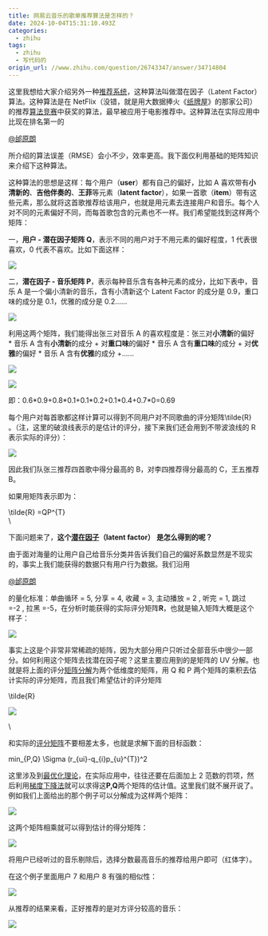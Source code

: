 ```yaml
---
title: 网易云音乐的歌单推荐算法是怎样的？
date: 2024-10-04T15:31:10.493Z
categories:
  - zhihu
tags:
  - zhihu
  - 写代码的
origin_url: //www.zhihu.com/question/26743347/answer/34714804
---
```

这里我想给大家介绍另外一种[推荐系统](https://zhida.zhihu.com/search?content_id=9273791\&content_type=Answer\&match_order=1\&q=%E6%8E%A8%E8%8D%90%E7%B3%BB%E7%BB%9F\&zd_token=eyJhbGciOiJIUzI1NiIsInR5cCI6IkpXVCJ9.eyJpc3MiOiJ6aGlkYV9zZXJ2ZXIiLCJleHAiOjE3MjgyMjg2NjYsInEiOiLmjqjojZDns7vnu58iLCJ6aGlkYV9zb3VyY2UiOiJlbnRpdHkiLCJjb250ZW50X2lkIjo5MjczNzkxLCJjb250ZW50X3R5cGUiOiJBbnN3ZXIiLCJtYXRjaF9vcmRlciI6MSwiemRfdG9rZW4iOm51bGx9.w2qmQY5W13IN7emRbzRAUhcj9agp0vIsIBxVvtfUjWw\&zhida_source=entity)，这种算法叫做潜在因子（Latent Factor）算法。这种算法是在 NetFlix（没错，就是用大数据捧火《[纸牌屋](https://zhida.zhihu.com/search?content_id=9273791\&content_type=Answer\&match_order=1\&q=%E7%BA%B8%E7%89%8C%E5%B1%8B\&zd_token=eyJhbGciOiJIUzI1NiIsInR5cCI6IkpXVCJ9.eyJpc3MiOiJ6aGlkYV9zZXJ2ZXIiLCJleHAiOjE3MjgyMjg2NjYsInEiOiLnurjniYzlsYsiLCJ6aGlkYV9zb3VyY2UiOiJlbnRpdHkiLCJjb250ZW50X2lkIjo5MjczNzkxLCJjb250ZW50X3R5cGUiOiJBbnN3ZXIiLCJtYXRjaF9vcmRlciI6MSwiemRfdG9rZW4iOm51bGx9.dMawbOKP_TRV0iiJAcmczdvafjHU68JS4XJn8gnzMUc\&zhida_source=entity)》的那家公司）的推荐[算法竞赛](https://zhida.zhihu.com/search?content_id=9273791\&content_type=Answer\&match_order=1\&q=%E7%AE%97%E6%B3%95%E7%AB%9E%E8%B5%9B\&zd_token=eyJhbGciOiJIUzI1NiIsInR5cCI6IkpXVCJ9.eyJpc3MiOiJ6aGlkYV9zZXJ2ZXIiLCJleHAiOjE3MjgyMjg2NjYsInEiOiLnrpfms5Xnq57otZsiLCJ6aGlkYV9zb3VyY2UiOiJlbnRpdHkiLCJjb250ZW50X2lkIjo5MjczNzkxLCJjb250ZW50X3R5cGUiOiJBbnN3ZXIiLCJtYXRjaF9vcmRlciI6MSwiemRfdG9rZW4iOm51bGx9.2LS-0AJSYnaN5qLdf2MOZSNwUfV5mNfGUnKrC_UbGEY\&zhida_source=entity)中获奖的算法，最早被应用于电影推荐中。这种算法在实际应用中比现在排名第一的

[@邰原朗](//www.zhihu.com/people/296727f65ac7121dce72e2424edbd552)

所介绍的算法误差（RMSE）会小不少，效率更高。我下面仅利用基础的矩阵知识来介绍下这种算法。

这种算法的思想是这样：每个用户（**user**）都有自己的偏好，比如 A 喜欢带有**小清新的**、**吉他伴奏的**、**王菲**等元素（**latent factor**），如果一首歌（**item**）带有这些元素，那么就将这首歌推荐给该用户，也就是用元素去连接用户和音乐。每个人对不同的元素偏好不同，而每首歌包含的元素也不一样。我们希望能找到这样两个矩阵：

一，**用户 - 潜在因子矩阵 Q**，表示不同的用户对于不用元素的偏好程度，1 代表很喜欢，0 代表不喜欢。比如下面这样：

![](https://pic1.zhimg.com/50/6b9686e909e3e14fda19782426b1b88e_720w.jpg?source=2c26e567)

二，**潜在因子 - 音乐矩阵 P**，表示每种音乐含有各种元素的成分，比如下表中，音乐 A 是一个偏小清新的音乐，含有小清新这个 Latent Factor 的成分是 0.9，重口味的成分是 0.1，优雅的成分是 0.2……

![](https://picx.zhimg.com/50/b37d2aea4a35d3f45e8f25fd121c4e52_720w.jpg?source=2c26e567)

利用这两个矩阵，我们能得出张三对音乐 A 的喜欢程度是：张三对**小清新**的偏好 \* 音乐 A 含有**小清新**的成分 + 对**重口味**的偏好 \* 音乐 A 含有**重口味**的成分 + 对**优雅**的偏好 \* 音乐 A 含有**优雅**的成分 +……

![](https://picx.zhimg.com/50/7a37d920fff8d307c6494ef03ca249e8_720w.jpg?source=2c26e567)

![](https://pica.zhimg.com/50/5cddc0bb594d8469625ea5e2b8bd3e47_720w.jpg?source=2c26e567)

即：0.6\*0.9+0.8\*0.1+0.1\*0.2+0.1\*0.4+0.7\*0=0.69

每个用户对每首歌都这样计算可以得到不同用户对不同歌曲的评分矩阵\tilde{R} 。（注，这里的破浪线表示的是估计的评分，接下来我们还会用到不带波浪线的 R 表示实际的评分）：

![](https://picx.zhimg.com/50/0206a3b5a16ed64e2711e534dfb9bc4e_720w.jpg?source=2c26e567)

因此我们队张三推荐四首歌中得分最高的 B，对李四推荐得分最高的 C，王五推荐 B。

如果用矩阵表示即为：

\tilde{R} =QP^{T}\
\


下面问题来了，**这个[潜在因子](https://zhida.zhihu.com/search?content_id=9273791\&content_type=Answer\&match_order=4\&q=%E6%BD%9C%E5%9C%A8%E5%9B%A0%E5%AD%90\&zd_token=eyJhbGciOiJIUzI1NiIsInR5cCI6IkpXVCJ9.eyJpc3MiOiJ6aGlkYV9zZXJ2ZXIiLCJleHAiOjE3MjgyMjg2NjYsInEiOiLmvZzlnKjlm6DlrZAiLCJ6aGlkYV9zb3VyY2UiOiJlbnRpdHkiLCJjb250ZW50X2lkIjo5MjczNzkxLCJjb250ZW50X3R5cGUiOiJBbnN3ZXIiLCJtYXRjaF9vcmRlciI6NCwiemRfdG9rZW4iOm51bGx9.CJjA7JeM5-Vn1Ss7druZ6vU6VBCEz05D36ewjhcp5-A\&zhida_source=entity)（latent factor）** **是怎么得到的呢？**&#x20;

由于面对海量的让用户自己给音乐分类并告诉我们自己的偏好系数显然是不现实的，事实上我们能获得的数据只有用户行为数据。我们沿用

[@邰原朗](//www.zhihu.com/people/296727f65ac7121dce72e2424edbd552)

的量化标准：单曲循环 = 5, 分享 = 4, 收藏 = 3, 主动播放 = 2 , 听完 = 1, 跳过 =-2 , 拉黑 =-5，在分析时能获得的实际评分矩阵**R**，也就是输入矩阵大概是这个样子：

![](https://picx.zhimg.com/50/1a783eefd2beaa432faf2e20163ea835_720w.jpg?source=2c26e567)

事实上这是个非常非常稀疏的矩阵，因为大部分用户只听过全部音乐中很少一部分。如何利用这个矩阵去找潜在因子呢？这里主要应用到的是矩阵的 UV 分解。也就是将上面的评分[矩阵分解](https://zhida.zhihu.com/search?content_id=9273791\&content_type=Answer\&match_order=1\&q=%E7%9F%A9%E9%98%B5%E5%88%86%E8%A7%A3\&zd_token=eyJhbGciOiJIUzI1NiIsInR5cCI6IkpXVCJ9.eyJpc3MiOiJ6aGlkYV9zZXJ2ZXIiLCJleHAiOjE3MjgyMjg2NjYsInEiOiLnn6npmLXliIbop6MiLCJ6aGlkYV9zb3VyY2UiOiJlbnRpdHkiLCJjb250ZW50X2lkIjo5MjczNzkxLCJjb250ZW50X3R5cGUiOiJBbnN3ZXIiLCJtYXRjaF9vcmRlciI6MSwiemRfdG9rZW4iOm51bGx9.LpL5EBI5M1RbUPIlRBPFpnjX5ZxRDf09NqcxdY09rCU\&zhida_source=entity)为两个低维度的矩阵，用 Q 和 P 两个矩阵的乘积去估计实际的评分矩阵，而且我们希望估计的评分矩阵

\tilde{R}

![](https://picx.zhimg.com/50/59b28d6c857ece645400e43cb8a08a6c_720w.jpg?source=2c26e567)

\


和实际的[评分矩阵](https://zhida.zhihu.com/search?content_id=9273791\&content_type=Answer\&match_order=6\&q=%E8%AF%84%E5%88%86%E7%9F%A9%E9%98%B5\&zd_token=eyJhbGciOiJIUzI1NiIsInR5cCI6IkpXVCJ9.eyJpc3MiOiJ6aGlkYV9zZXJ2ZXIiLCJleHAiOjE3MjgyMjg2NjYsInEiOiLor4TliIbnn6npmLUiLCJ6aGlkYV9zb3VyY2UiOiJlbnRpdHkiLCJjb250ZW50X2lkIjo5MjczNzkxLCJjb250ZW50X3R5cGUiOiJBbnN3ZXIiLCJtYXRjaF9vcmRlciI6NiwiemRfdG9rZW4iOm51bGx9.Lpn-B1Vh434GO3qjbuJKt8nNoaQU09CE92ZH-OUrA80\&zhida_source=entity)不要相差太多，也就是求解下面的目标函数：

min\_{P,Q} \Sigma (r\_{ui}-q\_{i}p\_{u}^{T})^2

这里涉及到[最优化理论](https://zhida.zhihu.com/search?content_id=9273791\&content_type=Answer\&match_order=1\&q=%E6%9C%80%E4%BC%98%E5%8C%96%E7%90%86%E8%AE%BA\&zd_token=eyJhbGciOiJIUzI1NiIsInR5cCI6IkpXVCJ9.eyJpc3MiOiJ6aGlkYV9zZXJ2ZXIiLCJleHAiOjE3MjgyMjg2NjYsInEiOiLmnIDkvJjljJbnkIborroiLCJ6aGlkYV9zb3VyY2UiOiJlbnRpdHkiLCJjb250ZW50X2lkIjo5MjczNzkxLCJjb250ZW50X3R5cGUiOiJBbnN3ZXIiLCJtYXRjaF9vcmRlciI6MSwiemRfdG9rZW4iOm51bGx9.5vLFkUimHKLphyBnVf6foV7pYgMRfkXBJvrdptfSsB4\&zhida_source=entity)，在实际应用中，往往还要在后面加上 2 范数的罚项，然后利用[梯度下降法](https://zhida.zhihu.com/search?content_id=9273791\&content_type=Answer\&match_order=1\&q=%E6%A2%AF%E5%BA%A6%E4%B8%8B%E9%99%8D%E6%B3%95\&zd_token=eyJhbGciOiJIUzI1NiIsInR5cCI6IkpXVCJ9.eyJpc3MiOiJ6aGlkYV9zZXJ2ZXIiLCJleHAiOjE3MjgyMjg2NjYsInEiOiLmoq_luqbkuIvpmY3ms5UiLCJ6aGlkYV9zb3VyY2UiOiJlbnRpdHkiLCJjb250ZW50X2lkIjo5MjczNzkxLCJjb250ZW50X3R5cGUiOiJBbnN3ZXIiLCJtYXRjaF9vcmRlciI6MSwiemRfdG9rZW4iOm51bGx9.d5AaIfQqbBkFnzldYxn4d0XScGNHVduu2UryJPkN_dw\&zhida_source=entity)就可以求得这**P,Q**两个矩阵的估计值。这里我们就不展开说了。例如我们上面给出的那个例子可以分解成为这样两个矩阵：

![](https://pica.zhimg.com/50/56d1d0861468cc5216d5abe403cb9371_720w.jpg?source=2c26e567)

这两个矩阵相乘就可以得到估计的得分矩阵：

![](https://picx.zhimg.com/50/c3e70bdd45d67b49d81e4bd2112741f5_720w.jpg?source=2c26e567)

将用户已经听过的音乐剔除后，选择分数最高音乐的推荐给用户即可（红体字）。

在这个例子里面用户 7 和用户 8 有强的相似性：

![](https://pic1.zhimg.com/50/78188eafd238f32321d4ae42eba2063d_720w.jpg?source=2c26e567)

从推荐的结果来看，正好推荐的是对方评分较高的音乐：

![](https://picx.zhimg.com/50/ae603dd2c6626c43b32b19d4f01f42fc_720w.jpg?source=2c26e567)
